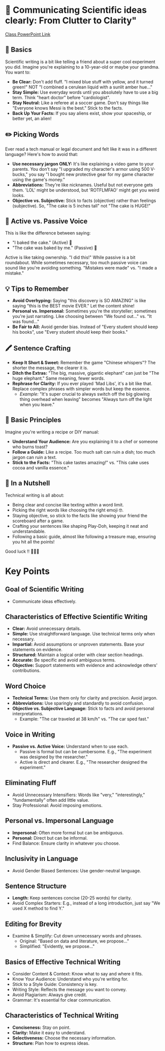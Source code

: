 # 📝 Communicating Scientific ideas clearly: From Clutter to Clarity"

[Class PowerPoint Link](https://drive.google.com/file/d/1OREPXm9boLmOuLvgj75x3pfuUHYtagcS/view)

## 🚀 Basics
Scientific writing is a bit like telling a friend about a super cool experiment you did. Imagine you're explaining to a 10-year-old or maybe your grandma. You want to:

- **Be Clear:** Don't add fluff. "I mixed blue stuff with yellow, and it turned green!" NOT "I combined a cerulean liquid with a sunlit amber hue..."
- **Stay Simple:** Use everyday words until you absolutely have to use a big term. Think "heart doctor" before "cardiologist".
- **Stay Neutral:** Like a referee at a soccer game. Don't say things like "Everyone knows Messi is the best." Stick to the facts.
- **Back Up Your Facts:** If you say aliens exist, show your spaceship, or better yet, an alien!

## ✏️ Picking Words
Ever read a tech manual or legal document and felt like it was in a different language? Here's how to avoid that:

- **Use necessary jargon ONLY:** It's like explaining a video game to your parents. You don’t say "I upgraded my character's armor using 500 V-bucks," you say "I bought new protective gear for my game character using the game's money."
- **Abbreviations:** They're like nicknames. Useful but not everyone gets them. 'LOL' might be understood, but 'ROTFLMFAO' might get you weird looks.
- **Objective vs. Subjective:** Stick to facts (objective) rather than feelings (subjective). So, "The cake is 5 inches tall" not "The cake is HUGE!"

## 📣 Active vs. Passive Voice
This is like the difference between saying:

- "I baked the cake." (Active) 🎂
- "The cake was baked by me." (Passive) 🎂

Active is like taking ownership. "I did this!" While passive is a bit roundabout. While sometimes necessary, too much passive voice can sound like you're avoiding something. "Mistakes were made" vs. "I made a mistake."

## 💡 Tips to Remember
- **Avoid Overhyping:** Saying "this discovery is SO AMAZING" is like saying "this is the BEST movie EVER." Let the content shine!
- **Personal vs. Impersonal:** Sometimes you're the storyteller; sometimes you're just narrating. Like choosing between "We found out..." vs. "It was found..."
- **Be Fair to All:** Avoid gender bias. Instead of "Every student should keep his books", use "Every student should keep their books."

## 🖍 Sentence Crafting
- **Keep It Short & Sweet:** Remember the game "Chinese whispers"? The shorter the message, the clearer it is.
- **Ditch the Extras:** "The big, massive, gigantic elephant" can just be "The huge elephant." Same meaning, fewer words.
- **Rephrase for Clarity:** If you ever played 'Mad Libs', it's a bit like that. Replace complex phrases with simpler words but keep the essence.
  - *Example:* "It's super crucial to always switch off the big glowing thing overhead when leaving" becomes "Always turn off the light when you leave."

## 📜 Basic Principles
Imagine you're writing a recipe or DIY manual:

- **Understand Your Audience:** Are you explaining it to a chef or someone who burns toast?
- **Follow a Guide:** Like a recipe. Too much salt can ruin a dish; too much jargon can ruin a text.
- **Stick to the Facts:** "This cake tastes amazing!" vs. "This cake uses cocoa and vanilla essence."

## 👀 In a Nutshell
Technical writing is all about:

- Being clear and concise like texting within a word limit.
- Picking the right words like choosing the right emoji 🤓.
- Staying objective, so stick to the facts like showing your friend the scoreboard after a game.
- Crafting your sentences like shaping Play-Doh, keeping it neat and understandable.
- Following a basic guide, almost like following a treasure map, ensuring you hit all the points!

Good luck !! 🌟📘🎉

# Key Points

## Goal of Scientific Writing
- Communicate ideas effectively.

## Characteristics of Effective Scientific Writing
- **Clear:** Avoid unnecessary details.
- **Simple:** Use straightforward language. Use technical terms only when necessary.
- **Impartial:** Avoid assumptions or unproven statements. Base your statements on evidence.
- **Structured:** Maintain a logical order with clear section headings.
- **Accurate:** Be specific and avoid ambiguous terms.
- **Objective:** Support statements with evidence and acknowledge others' contributions.

## Word Choice
- **Technical Terms:** Use them only for clarity and precision. Avoid jargon.
- **Abbreviations:** Use sparingly and standardly to avoid confusion.
- **Objective vs. Subjective Language:** Stick to facts and avoid personal interpretations.
  - Example: "The car traveled at 38 km/h" vs. "The car sped fast."

## Voice in Writing
- **Passive vs. Active Voice:** Understand when to use each.
  - Passive is formal but can be cumbersome. E.g., "The experiment was designed by the researcher."
  - Active is direct and clearer. E.g., "The researcher designed the experiment."

## Eliminating Fluff
- Avoid Unnecessary Intensifiers: Words like "very," "interestingly," "fundamentally" often add little value.
- Stay Professional: Avoid imposing emotions.

## Personal vs. Impersonal Language
- **Impersonal:** Often more formal but can be ambiguous.
- **Personal:** Direct but can be informal.
- Find Balance: Ensure clarity in whatever you choose.

## Inclusivity in Language
- Avoid Gender Biased Sentences: Use gender-neutral language.

## Sentence Structure
- **Length:** Keep sentences concise (20-25 words) for clarity.
- Avoid Complex Starters: E.g., instead of a long introduction, just say "We used X method to find Y."

## Editing for Brevity
- Examine & Simplify: Cut down unnecessary words and phrases.
  - Original: "Based on data and literature, we propose..."
  - Simplified: "Evidently, we propose..."

## Basics of Effective Technical Writing
- Consider Content & Context: Know what to say and where it fits.
- Know Your Audience: Understand who you're writing for.
- Stick to a Style Guide: Consistency is key.
- Writing Style: Reflects the message you want to convey.
- Avoid Plagiarism: Always give credit.
- Grammar: It's essential for clear communication.

## Characteristics of Technical Writing
- **Conciseness:** Stay on point.
- **Clarity:** Make it easy to understand.
- **Selectiveness:** Choose the necessary information.
- **Structure:** Plan how to express ideas.
